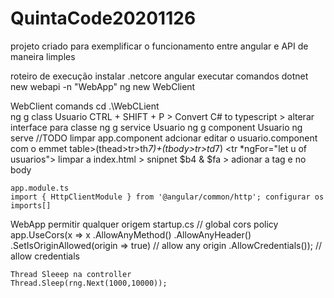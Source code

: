 # QuintaCode20201126

projeto criado para exemplificar o funcionamento entre angular e API de maneira limples

roteiro de execução
instalar 
	.netcore
	angular
executar comandos
	dotnet new webapi -n "WebApp"
	ng new WebClient

WebClient comands
	cd .\WebCLient\
	ng g class Usuario
	CTRL + SHIFT + P > Convert C# to typescript > alterar interface para classe
	ng g service Usuario
	ng g component Usuario
	ng serve
	//TODO
	limpar app.component
	adcionar <app-usuario></app-usuario>
	editar o usuario.component com o emmet table>(thead>tr>th*7)+(tbody>tr>td*7)
		<tr *ngFor="let u of usuarios">
	limpar a index.html > snipnet $b4 & $fa	> adionar a tag <base href="/" /> e <app-root></app-root> no body
	
	app.module.ts
	import { HttpClientModule } from '@angular/common/http'; configurar os imports[]
	
WebApp
	permitir qualquer origem startup.cs
			// global cors policy
			app.UseCors(x => x
				.AllowAnyMethod()
				.AllowAnyHeader()
				.SetIsOriginAllowed(origin => true) // allow any origin
				.AllowCredentials()); // allow credentials
				
	Thread Sleeep na controller
	Thread.Sleep(rng.Next(1000,10000));
